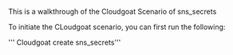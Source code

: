 This is a walkthrough of the Cloudgoat Scenario of sns_secrets

To initiate the CLoudgoat scenario, you can first run the following:

''' Cloudgoat create sns_secrets'''
